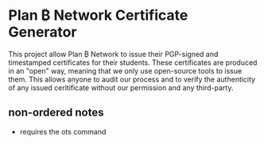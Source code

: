 # Plan ₿ Network Certificate Generator

This project allow Plan ₿ Network to issue their PGP-signed and timestamped certificates for their students.
These certificates are produced in an "open" way, meaning that we only use open-source tools to issue them.
This allows anyone to audit our process and to verify the authenticity of any issued ceritificate without our permission and any third-party.

## non-ordered notes

- requires the ots command
